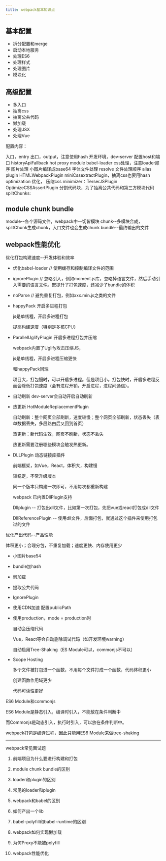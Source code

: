 ```yaml
---
title: webpack基本知识点
---
```


## 基本配置

- 拆分配置和merge
- 启动本地服务
- 处理ES6
- 处理样式
- 处理图片
- 模块化

## 高级配置

- 多入口
- 抽离css
- 抽离公共代码
- 懒加载
- 处理JSX
- 处理Vue

配置内容：

入口，entry
出口，output，注意使用hash
开发环境，dev-server
  配置host和端口
  historyApiFallback
  hot
  proxy
module
  babel-loader
  css处理，注意loader顺序
  图片处理
    小图片编译成base64
  字体文件处理
resolve
  文件处理顺序
  alias
plugin
  HTMLWebpackPlugin
  miniCssextractPlugin，抽离css也要用hash
optimization  优化，
  压缩css
  minimizer：TerserJSPlugin   OptimizeCSSAssertPlugin 
  分割代码块，为了抽离公共代码和第三方模块代码
  splitChunks:
  
## module chunk bundle

module--各个源码文件，webpack中一切皆模块
chunk--多模块合成，splitChunk生成chunk，入口文件也会生成chunk
bundle--最终输出的文件

## webpack性能优化

优化打包构建速度--开发体验和效率

- 优化babel-loader  // 使用缓存和控制编译文件的范围

- ignorePlugin  // 忽略引入，例如moment.js库，忽略掉语言文件，然后手动引入需要的语言文件。既提升了打包速度，还减少了bundle的体积
- noParse  // 避免重复打包，例如xxx.min.js之类的文件

- happyPack  开启多进程打包

  js是单线程，开启多进程打包

  提高构建速度（特别是多核CPU）

- ParallelUglifyPlugin 开启多进程打包并压缩

  webpack内置了Uglify攻击压缩JS，

  js是单线程，开启多进程压缩更快

  和happyPack同理

  项目大，打包慢时，可以开启多进程。但是项目小，打包快时，开启多进程反而会降低打包速度（会有进程开销，开启进程，进程间通信）。

- 自动刷新  dev-server会自动开启自动刷新
- 热更新  HotModuleReplacementPlugin

  自动刷新：整个网页全部刷新，速度较慢；整个网页全部刷新，状态丢失（表单数据丢失，多层路由后又回到首页）

  热更新：新代码生效，网页不刷新，状态不丢失

  热更新需要注册哪些模块会触发热更新。

- DLLPlugin  动态链接库插件

  前端框架，如Vue，React，体积大，构建慢

  较稳定，不常升级版本

  同一个版本只构建一次即可，不用每次都重新构建


  webpack 已内置DllPlugin支持

  Dllplugin -- 打包出dll文件，比如第一次打包，先把vue或react打包成dll文件

  DllReferencePlugin -- 使用dll文件，后面打包，就通过这个插件来使用打包过的文件

优化产出代码--产品性能

体积更小；合理分包，不重复加载；速度更快、内存使用更少

- 小图片base54

- bundle加hash

- 懒加载

- 提取公共代码

- IgnorePlugin

- 使用CDN加速  配置publicPath

- 使用production，mode = production时

  自动会压缩代码

  Vue，React等会自动删除调试代码（如开发环境warning）

  自动启用Tree-Shaking（ES Module可以，commonjs不可以）

- Scope Hosting

  多个文件被打包进一个函数，不用每个文件打成一个函数，代码体积更小

  创建函数作用域更少

  代码可读性更好



ES6 Module和commonjs

ES6 Module是静态引入，编译时引入，不能放在条件判断中

而Commonjs是动态引入，执行时引入，可以放在条件判断中。

webpack打包是编译过程，因此只能用ES6 Module来做tree-shaking



-----------------------------------------------------------

webpack常见面试题

1. 前端项目为什么要进行构建和打包

2. module chunk bundle的区别

3. loader和plugin的区别

4. 常见的loader和plugin

5. webpack和babel的区别

6. 如何产出一个lib

7. babel-polyfill和babel-runtime的区别

8. webpack如何实现懒加载

9. 为何Proxy不能被polyfill

10. webpack性能优化
